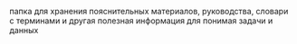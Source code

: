 папка для хранения пояснительных материалов, руководства, словари с терминами и другая полезная информация для понимая задачи и данных
